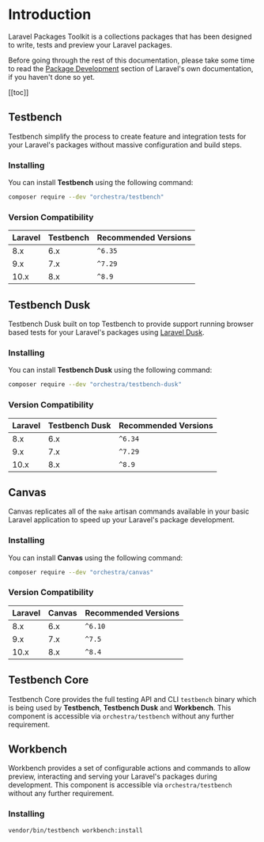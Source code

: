 # Introduction

Laravel Packages Toolkit is a collections packages that has been designed to write, tests and preview your Laravel packages.

Before going through the rest of this documentation, please take some time to read the [Package Development](https://laravel.com/docs/packages) section of Laravel's own documentation, if you haven't done so yet.

[[toc]]

## Testbench

Testbench simplify the process to create feature and integration tests for your Laravel's packages without massive configuration and build steps. 

### Installing

You can install **Testbench** using the following command:

```bash
composer require --dev "orchestra/testbench"
```

### Version Compatibility

 Laravel  | Testbench | Recommended Versions
:---------|:----------|:----------
 8.x      | 6.x       | `^6.35`
 9.x      | 7.x       | `^7.29`
 10.x     | 8.x       | `^8.9`

## Testbench Dusk

Testbench Dusk built on top Testbench to provide support running browser based tests for your Laravel's packages using [Laravel Dusk](https://laravel.com/docs/dusk). 

### Installing

You can install **Testbench Dusk** using the following command:

```bash
composer require --dev "orchestra/testbench-dusk"
```

### Version Compatibility

 Laravel  | Testbench Dusk | Recommended Versions
:---------|:---------------|:----------
 8.x      | 6.x            | `^6.34`
 9.x      | 7.x            | `^7.29`
 10.x     | 8.x            | `^8.9`

## Canvas

Canvas replicates all of the `make` artisan commands available in your basic Laravel application to speed up your Laravel's package development.

### Installing

You can install **Canvas** using the following command:

```bash
composer require --dev "orchestra/canvas"
```

### Version Compatibility

 Laravel  | Canvas   | Recommended Versions
:---------|:---------|:----------
 8.x      | 6.x      | `^6.10`
 9.x      | 7.x      | `^7.5`
 10.x     | 8.x      | `^8.4`


## Testbench Core

Testbench Core provides the full testing API and CLI `testbench` binary which is being used by **Testbench**, **Testbench Dusk** and **Workbench**. This component is accessible via `orchestra/testbench` without any further requirement.

## Workbench

Workbench provides a set of configurable actions and commands to allow preview, interacting and serving your Laravel's packages during development. This component is accessible via `orchestra/testbench` without any further requirement.

### Installing

```bash
vendor/bin/testbench workbench:install
```
